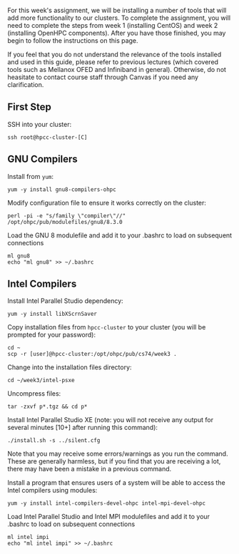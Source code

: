 For this week's assignment, we will be installing a number of tools that will add more functionality to our clusters. To complete the assignment, you will need to complete the steps from week 1 (installing CentOS) and week 2 (installing OpenHPC components). After you have those finished, you may begin to follow the instructions on this page.

If you feel that you do not understand the relevance of the tools installed and used in this guide, please refer to previous lectures (which covered tools such as Mellanox OFED and Infiniband in general). Otherwise, do not heasitate to contact course staff through Canvas if you need any clarification.

## First Step

SSH into your cluster:

```
ssh root@hpcc-cluster-[C]
```
## GNU Compilers

Install from `yum`:

```
yum -y install gnu8-compilers-ohpc
```

Modify configuration file to ensure it works correctly on the cluster:

```
perl -pi -e "s/family \"compiler\"//" /opt/ohpc/pub/modulefiles/gnu8/8.3.0
```

Load the GNU 8 modulefile and add it to your .bashrc to load on subsequent connections

```
ml gnu8
echo "ml gnu8" >> ~/.bashrc
```

## Intel Compilers

Install Intel Parallel Studio dependency:

```
yum -y install libXScrnSaver
```

Copy installation files from `hpcc-cluster` to your cluster (you will be prompted for your password):

```
cd ~
scp -r [user]@hpcc-cluster:/opt/ohpc/pub/cs74/week3 .
```

Change into the installation files directory:

```
cd ~/week3/intel-psxe
```

Uncompress files:

```
tar -zxvf p*.tgz && cd p*
```

Install Intel Parallel Studio XE (note: you will not receive any output for several minutes [10+] after running this command):

```
./install.sh -s ../silent.cfg
```

Note that you may receive some errors/warnings as you run the command. These are generally harmless, but if you find that you are receiving a lot, there may have been a mistake in a previous command.

Install a program that ensures users of a system will be able to access the Intel compilers using modules:

```
yum -y install intel-compilers-devel-ohpc intel-mpi-devel-ohpc
```

Load Intel Parallel Studio and Intel MPI modulefiles and add it to your .bashrc to load on subsequent connections

```
ml intel impi
echo "ml intel impi" >> ~/.bashrc
```
